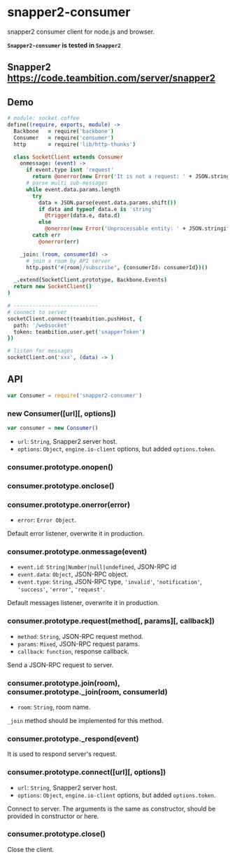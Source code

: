 snapper2-consumer
===
snapper2 consumer client for node.js and browser.

**`Snapper2-consumer` is tested in `Snapper2`**

## Snapper2 https://code.teambition.com/server/snapper2

## Demo

```coffee
# module: socket.coffee
define((require, exports, module) ->
  Backbone   = require('backbone')
  Consumer   = require('consumer')
  http       = require('lib/http-thunks')

  class SocketClient extends Consumer
    onmessage: (event) ->
      if event.type isnt 'request'
        return @onerror(new Error('It is not a request: ' + JSON.stringify(event.data)))
      # parse multi sub-messages
      while event.data.params.length
        try
          data = JSON.parse(event.data.params.shift())
          if data and typeof data.e is 'string'
            @trigger(data.e, data.d)
          else
            @onerror(new Error('Unprocessable entity: ' + JSON.stringify(data)))
        catch err
          @onerror(err)

    _join: (room, consumerId) ->
      # join a room by API server
      http.post("#{room}/subscribe", {consumerId: consumerId})()

  _.extend(SocketClient.prototype, Backbone.Events)
  return new SocketClient()
)

# ---------------------------
# connect to server
socketClient.connect(teambition.pushHost, {
  path: '/websocket'
  token: teambition.user.get('snapperToken')
})

# listen for messages
socketClient.on('xxx', (data) -> )
```


## API

```js
var Consumer = require('snapper2-consumer')
```

### new Consumer([url][, options])

```js
var consumer = new Consumer()
```
- `url`: `String`, Snapper2 server host.
- `options`: `Object`, `engine.io-client` options, but added `options.token`.

### consumer.prototype.onopen()

### consumer.prototype.onclose()

### consumer.prototype.onerror(error)

- `error`: `Error Object`.

Default error listener, overwrite it in production.

### consumer.prototype.onmessage(event)

- `event.id`: `String|Number|null|undefined`, JSON-RPC id
- `event.data`: `Object`, JSON-RPC object.
- `event.type`: `String`, JSON-RPC type, `'invalid'`, `'notification'`, `'success'`, `'error'`, `'request'`.

Default messages listener, overwrite it in production.

### consumer.prototype.request(method[, params][, callback])

- `method`: `String`, JSON-RPC request method.
- `params`: `Mixed`, JSON-RPC request params.
- `callback`: `function`, response callback.

Send a JSON-RPC request to server.

### consumer.prototype.join(room), consumer.prototype._join(room, consumerId)

- `room`: `String`, room name.

`_join` method should be implemented for this method.

### consumer.prototype._respond(event)

It is used to respond server's request.

### consumer.prototype.connect([url][, options])

- `url`: `String`, Snapper2 server host.
- `options`: `Object`, `engine.io-client` options, but added `options.token`.

Connect to server. The arguments is the same as constructor, should be provided in constructor or here.

### consumer.prototype.close()

Close the client.
